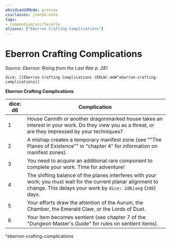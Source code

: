 ```yaml
---
obsidianUIMode: preview
cssclasses: json5e-note
tags:
- compendium/src/5e/erlw
aliases: ["Eberron Crafting Complications"]
---
```

# Eberron Crafting Complications
*Source: Eberron: Rising from the Last War p. 281* 

`dice: [[Eberron Crafting Complications (ERLW).md#^eberron-crafting-complications]]`

**Eberron Crafting Complications**

| dice: d6 | Complication |
|----------|--------------|
| 1 | House Cannith or another dragonmarked house takes an interest in your work. Do they view you as a threat, or are they impressed by your techniques? |
| 2 | A mishap creates a temporary manifest zone (see ""The Planes of Existence"" in "chapter 4" for information on manifest zones). |
| 3 | You need to acquire an additional rare component to complete your work. Time for adventure! |
| 4 | The shifting balance of the planes interferes with your work; you must wait for the current planar alignment to change. This delays your work by `dice: 2d6\|avg` (`2d6`) days. |
| 5 | Your efforts draw the attention of the Aurum, the Chamber, the Emerald Claw, or the Lords of Dust. |
| 6 | Your item becomes sentient (see chapter 7 of the "Dungeon Master's Guide" for rules on sentient items). |
^eberron-crafting-complications